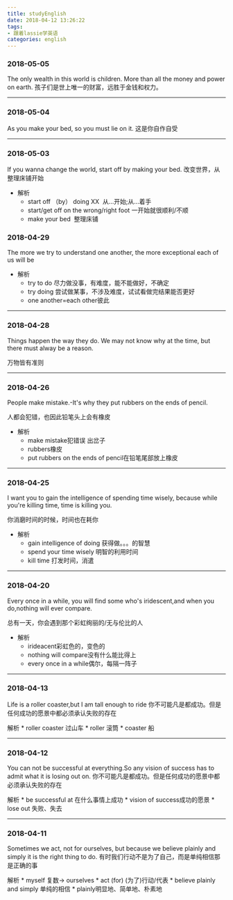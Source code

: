 ```yaml
---
title: studyEnglish
date: 2018-04-12 13:26:22
tags:
- 跟着lassie学英语
categories: english
---
```


### 2018-05-05
The only wealth in this world is children. More than all the money and power on earth.
孩子们是世上唯一的财富，远胜于金钱和权力。

---

### 2018-05-04
As you make your bed, so you must lie on it.
这是你自作自受

---

### 2018-05-03
If you wanna change the world, start off by making your bed.
改变世界，从整理床铺开始

- 解析
	* start off （by） doing XX  从…开始;从…着手
	* start/get off on the wrong/right foot 一开始就很顺利/不顺
	* make your bed  整理床铺  

### 2018-04-29
The more we try to understand one another, the more exceptional each of us will be

- 解析
	* try to do 尽力做没事，有难度，能不能做好，不确定
	* try doing  尝试做某事，不涉及难度，试试看做完结果能否更好
	* one another=each other彼此
	
---


### 2018-04-28
Things happen the way they do. We may not know why at the time, but there must alway be a reason.

万物皆有准则

---

### 2018-04-26
People make mistake.-It's why they put rubbers on the ends of pencil.

人都会犯错，也因此铅笔头上会有橡皮

- 解析
	* make mistake犯错误 出岔子
	* rubbers橡皮
	* put rubbers on the ends of pencil在铅笔尾部放上橡皮
	
---


### 2018-04-25
I want you to gain the intelligence of spending time wisely, because while you're killing time, time is killing you.

你消磨时间的时候，时间也在耗你

- 解析
	* gain intelligence of doing  获得做。。。的智慧
	* spend your time wisely 明智的利用时间
	* kill time 打发时间，消遣
	
---



### 2018-04-20
Every once in a while, you will find some who's iridescent,and when you do,nothing will ever compare.

总有一天，你会遇到那个彩虹绚丽的/无与伦比的人

- 解析
	* irideacent彩虹色的，变色的
	* nothing will compare没有什么能比得上
	* every once in a while偶尔，每隔一阵子
	
---


### 2018-04-13
Life is a roller coaster,but I am tall enough to ride
你不可能凡是都成功。但是任何成功的愿景中都必须承认失败的存在

解析
	* roller coaster 过山车
	* roller 滚筒
	* coaster 船
	
---
	
### 2018-04-12
You can not be successful at everything.So any vision of success has to admit what it is losing out on. 
你不可能凡是都成功。但是任何成功的愿景中都必须承认失败的存在

解析
	* be successful at 在什么事情上成功
	* vision of success成功的愿景
	* lose out 失败、失去
	
---


### 2018-04-11 
Sometimes we act, not for ourselves, but because we believe plainly and simply it is the right thing to do.
有时我们行动不是为了自己，而是单纯相信那是正确的事

解析
	* myself 复数-> ourselves
	* act (for)  (为了)行动/代表
	* believe plainly and simply  单纯的相信
	* plainly明显地、简单地、朴素地


